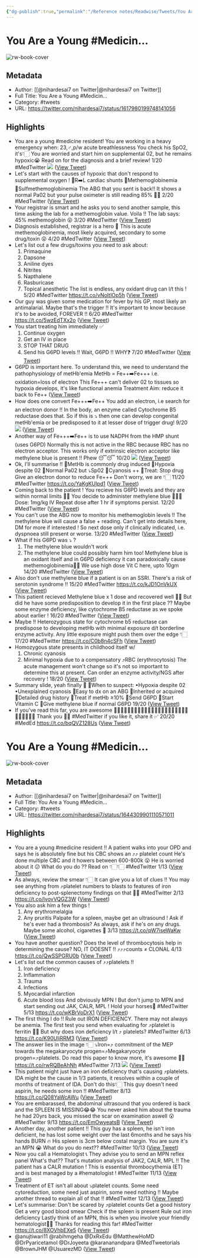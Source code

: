 ```yaml
---
{"dg-publish":true,"permalink":"/Reference notes/Readwise/Tweets/You Are a Young #Medicin.../"}
---
```


# You Are a Young #Medicin...

![rw-book-cover](https://pbs.twimg.com/profile_images/1362844062110244864/CVVBdjYQ.jpg)

## Metadata
- Author: [[@nihardesai7 on Twitter\|@nihardesai7 on Twitter]]
- Full Title: You Are a Young #Medicin...
- Category: #tweets
- URL: https://twitter.com/nihardesai7/status/1617980199748141056

## Highlights
- You are a young #medicine resident!
  You are working in a heavy emergency when:
  23,♂️,p/w acute breathlessness
  You check his SpO2, it's👇🏻
  You are worried and start him on supplemental 02, but he remains hypoxic😭
  Read on for the diagnosis and a brief review!
  1/20
  #MedTwitter 
  ![](https://pbs.twimg.com/media/FnQ4ameaUAIhmw1.jpg) ([View Tweet](https://twitter.com/nihardesai7/status/1617980199748141056))
- Let's start with the causes of hypoxic that don't respond to supplemental oxygen !
  🔸R➡️L cardiac shunts
  🔸Methemoglobinemia
  🔸Sulfmethemoglobinemia
  The ABG that you sent is back!!
  It shows a normal Pa02 but your pulse oximeter is still reading 85% 🤷‍♂️
  2/20
  #MedTwitter ([View Tweet](https://twitter.com/nihardesai7/status/1617980202990338048))
- Your registrar is smart and he asks you to send another sample, this time asking the lab for a methemoglobin value.
  Voila !!
  The lab says: 45% methemoglobin 😮
  3/20
  #MedTwitter ([View Tweet](https://twitter.com/nihardesai7/status/1617980207079788545))
- Diagnosis established, registrar is a hero 🫡
  This is acute methemoglobinemia, most likely acquired, secondary to some drug/toxin 😮
  4/20
  #MedTwitter ([View Tweet](https://twitter.com/nihardesai7/status/1617980211995504640))
- Let's list out a few drugs/toxins you need to ask about:
  1. Primaquine
  2. Dapsone
  3. Aniline dyes
  4. Nitrites
  5. Napthalene
  6. Rasburicase
  7. Topical anesthetic
  The list is endless, any oxidant drug can l/t this !
  5/20
  #MedTwitter https://t.co/vNoItlOp5h ([View Tweet](https://twitter.com/nihardesai7/status/1617980227120140288))
- Our guy was given some medication for fever by his GP, most likely an antimalarial. Maybe that's the trigger !!
  It's important to know because it's to be avoided, FOREVER !!
  6/20
  #MedTwitter https://t.co/5wzEdTXx2o ([View Tweet](https://twitter.com/nihardesai7/status/1617980247366041601))
- You start treating him immediately ✅
  1. Continue oxygen
  2. Get an IV in place
  3. STOP THAT DRUG
  4. Send his G6PD levels !!
  Wait, G6PD !! WHY❓
  7/20
  #MedTwitter ([View Tweet](https://twitter.com/nihardesai7/status/1617980253410037760))
- G6PD is important here. To understand this, we need to understand the pathophysiology of metHb'emia
  MetHb = Fe++➡️Fe+++
  i.e. oxidation=loss of electron
  This Fe+++ can't deliver 02 to tissues so hypoxia develops, it's like functional anemia
  Treatment Aim: reduce it back to Fe++ ([View Tweet](https://twitter.com/nihardesai7/status/1617980258724241408))
- How does one convert Fe+++➡️Fe++
  You add an electron, i.e search for an electron donor !!
  In the body, an enzyme called Cytochrome B5 reductase does that. 
  So if this is ⤵️ then one can develop congenital metHb'emia or be predisposed to it at lesser dose of trigger drug!
  9/20 
  ![](https://pbs.twimg.com/media/FnQ4ehgaUAEwXvA.jpg) ([View Tweet](https://twitter.com/nihardesai7/status/1617980267939123200))
- Another way of Fe+++➡️Fe++ is to use NADPH from the HMP shunt (uses G6PD)
  Normally this is not active in the RBC because RBC has no electron acceptor. This works only if extrinsic electron acceptor like methylene blue is present !!
  Phew 😴😴
  10/20 
  ![](https://pbs.twimg.com/media/FnQ4fK1aEAAb1VO.jpg) ([View Tweet](https://twitter.com/nihardesai7/status/1617980278592634880))
- Ok, I'll summarise !!
  🔸MetHb is commonly drug induced
  🔸Hypoxia despite 02
  🔸Normal Pa02 but ⤵️Sp02
  🔸Cyanosis ++
  🔸Treat:
  Stop drug
  Give an electron donor to reduce Fe+++
  Don't worry, we are 👇🏻
  11/20
  #MedTwitter https://t.co/YaKgKUIpd1 ([View Tweet](https://twitter.com/nihardesai7/status/1617980294010900481))
- Coming back to the patient !
  You recieve his G6PD levels and they are within normal limits 🙏🏻
  You decide to administer methylene blue 🔵🔵🔵
  Dose: 1mg/kg IV
  Repeat dose after 1 hr if symptoms persist.
  12/20
  #MedTwitter ([View Tweet](https://twitter.com/nihardesai7/status/1617980299312500737))
- You can't use the ABG now to monitor his methemoglobin levels !!
  The methylene blue will cause a false + reading. Can't get into details here, DM for more if interested ! 
  So next dose only if clinically indicated, i.e. dyspnoea still present or worse.
  13/20
  #MedTwitter ([View Tweet](https://twitter.com/nihardesai7/status/1617980303917875200))
- What if his G6PD was ⤵️ ?
  1. The methylene blue wouldn't work
  2. The methylene blue could possibly harm him too!
  Methylene blue is an oxidant itself and in G6PD deficiency it can paradoxically cause methemoglobinemia🤷‍♂️
  We use high dose Vit C here, upto 10gm
  14/20
  #MedTwitter ([View Tweet](https://twitter.com/nihardesai7/status/1617980307696943104))
- Also don't use methylene blue if a patient is on an SSRI.
  There's a risk of serotonin syndrome !!
  15/20
  #MedTwitter https://t.co/kJD1OnVkUX ([View Tweet](https://twitter.com/nihardesai7/status/1617980321185796097))
- This patient recieved Methylene blue x 1 dose and recovered well 👍🏻
  But did he have some predisposition to develop it in the first place ??
  Maybe some enzyme deficiency, like cytochrome B5 reductase as we spoke about earlier !
  16/20
  #MedTwitter ([View Tweet](https://twitter.com/nihardesai7/status/1617980326361600000))
- Maybe !!
  Heterozygous state for cytochrome b5 reductase can predispose to developing metHb with minimal exposure d/t borderline enzyme activity.
  Any little exposure might push them over the edge 👇🏻
  17/20
  #MedTwitter https://t.co/C0b8n4cSFh ([View Tweet](https://twitter.com/nihardesai7/status/1617980346515193858))
- Homozygous state presents in childhood itself w/
  1. Chronic cyanosis
  2. Minimal hypoxia due to a compensatory ⤴️RBC (erythrocytosis)
  The acute management won't change so it's not so important to determine this at present. Can order an enzyme activity/NGS after recovery !
  18/20 ([View Tweet](https://twitter.com/nihardesai7/status/1617980351376420864))
- Summary slide, yeah finally 🤣
  🔸When to suspect:
  •Hypoxia despite 02
  •Unexplained cyanosis
  🔸Easy to dx on an ABG
  🔸Inherited or acquired
  🔸Detailed drug history
  🔸Treat if metHb ≥10%
  🔸Send G6PD
  🔸Start Vitamin C
  🔸Give methylene blue if normal G6PD
  19/20 ([View Tweet](https://twitter.com/nihardesai7/status/1617980355121917955))
- If you've read this far, you are awesome 💪🏼💪🏼💪🏼💪🏼💪🏼💪🏼💪🏼💪🏼💪🏼💪🏼💪🏼💪🏼💪🏼💪🏼
  Thank you 🙏🏻
  #MedTwitter if you like it, share it ✅
  20/20
  #MedEd https://t.co/bqQVZ128Us ([View Tweet](https://twitter.com/nihardesai7/status/1617980369126723584))
# You Are a Young #Medicin...

![rw-book-cover](https://pbs.twimg.com/profile_images/1673742945101680646/VWuH5hyz.jpg)

## Metadata
- Author: [[@nihardesai7 on Twitter\|@nihardesai7 on Twitter]]
- Full Title: You Are a Young #Medicin...
- Category: #tweets
- URL: https://twitter.com/nihardesai7/status/1644309901110571011

## Highlights
- You are a young #medicine resident !!
  A patient walks into your OPD and says he is absolutely fine but his CBC shows an ⤴️⤴️ platelet count
  He's done multiple CBC and it howers between 600-800k 😮
  He is worried about it 😕
  What do you do ??
  Read on 👇🏻👇🏻
  #MedTwitter
  1/13 ([View Tweet](https://twitter.com/nihardesai7/status/1644309901110571011))
- As always, review the smear 👇🏻
  It can give you a lot of clues !!
  You may see anything from ⤴️platelet numbers to blasts to features of iron deficiency to post-splenectomy findings on that 🙏🏻
  #MedTwitter 
  2/13 https://t.co/lvovVQGZ3W ([View Tweet](https://twitter.com/nihardesai7/status/1644309915052417024))
- You also ask him a few things !
  1. Any erythromelalgia
  2. Any pruritis
  Palpate for a spleen, maybe get an ultrasound !
  Ask if he's ever had a thrombosis?
  As always, ask if he's on any drugs. Maybe some alcohol, cigarettes 🚬
  3/13 https://t.co/qW7iseWaKw ([View Tweet](https://twitter.com/nihardesai7/status/1644309930089000961))
- You have another question?
  Does the level of thrombocytosis help in determining the cause?
  NO, IT DOESNT !!
  ⤴️⤴️⤴️counts ≠ CLONAL
  4/13 https://t.co/QwSSPGRU0b ([View Tweet](https://twitter.com/nihardesai7/status/1644309945226231808))
- Let's list out the common causes of ⤴️⤴️platelets !!
  1. Iron deficiency
  2. Inflammation
  3. Trauma
  4. Infections
  5. Myocardial infarction
  6. Acute blood loss
  And obviously MPN !
  But don't jump to MPN and start sending out JAK, CALR, MPL !
  Hold your horses🏇
  #MedTwitter 
  5/13 https://t.co/wKBrVoDrX1 ([View Tweet](https://twitter.com/nihardesai7/status/1644309961634385925))
- The first thing I do !!
  Rule out IRON DEFICIENCY. There may not always be anemia.
  The first test you send when evaluating for ⤴️platelet is ferritin 🙏🏻
  But why does iron deficiency l/t ⤴️ platelets?
  #MedTwitter 
  6/13 https://t.co/K90UliRRM3 ([View Tweet](https://twitter.com/nihardesai7/status/1644309975949545475))
- The answer lies in the image 👇🏻
  ⤵️Iron=⤴️ commitment of the MEP towards the megakaryocyte progen=⤴️Megakaryocyte progen=⤴️platelets.
  Do read this paper to know more, it's awesome 👍🏻
  https://t.co/rwRQBeAhNh
  #MedTwitter 
  7/13 
  ![](https://pbs.twimg.com/media/FtHDN8QaEAA_f0h.jpg) ([View Tweet](https://twitter.com/nihardesai7/status/1644309986133278720))
- This patient might just have an iron deficiency that's causing ⤴️platelets.
  IDA might be the cause in 1/3 patients, it resolves within a couple of months of treatment of IDA.
  Don't do this👇🏻
  This guy doesn't need aspirin, he needs some iron !!
  #MedTwitter 
  8/13 https://t.co/Q08YaWcAWu ([View Tweet](https://twitter.com/nihardesai7/status/1644310006412767232))
- You are embarassed, the abdominal ultrasound that you ordered is back and the SPLEEN IS MISSING😂😂
  You never asked him about the trauma he had 20yrs back, you missed the scar on examination aswell 😮
  #MedTwitter 
  9/13 https://t.co/EmOwyeatsB ([View Tweet](https://twitter.com/nihardesai7/status/1644310022221086722))
- Another day, another patient !!
  This guy has a spleen, he isn't iron deficient, he has lost some weight over the last 6months and he says his hands BURN 🔥
  His spleen is 3cm below costal margin.
  You are sure it's an MPN 😭
  What do you do next??
  #MedTwitter 
  10/13 ([View Tweet](https://twitter.com/nihardesai7/status/1644310026859978753))
- Now you call a Hematologist 📞
  They advise you to send an MPN reflex panel
  What's that??
  That's mutation analysis of JAK2, CALR, MPL !!
  The patient has a CALR mutation !
  This is essential thrombocythemia (ET) and is best managed by a #hematologist !
  #MedTwitter
  11/13 ([View Tweet](https://twitter.com/nihardesai7/status/1644310031553396740))
- Treatment of ET isn't all about ⤵️platelet counts.
  Some need cytoreduction, some need just aspirin, some need nothing !!
  Maybe another thread to explain all of that !!
  #MedTwitter 
  12/13 ([View Tweet](https://twitter.com/nihardesai7/status/1644310035751903232))
- Let's summarise:
  Don't be scared by ⤴️platelet counts
  Get a good history
  Get a very good blood smear
  Check if the spleen is present
  Rule out iron deficiency
  Lastly think of an MPN, this is when you involve your friendly hematologist🙏🏻
  Thanks for reading this far!
  #MedTwitter https://t.co/8XOVhbEXe5 ([View Tweet](https://twitter.com/nihardesai7/status/1644310051115667456))
- @anujtiwari11 @rabihmgeha @DxRxEdu @MatthewHoMD @DrPyaricetamoI @DrJoyeeta @karananandpara @MedTweetorials @BrownJHM @UsuarezMD ([View Tweet](https://twitter.com/nihardesai7/status/1644331940928167936))
